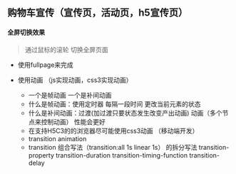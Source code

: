 ##  购物车宣传（宣传页，活动页，h5宣传页）

#### 全屏切换效果
> 通过鼠标的滚轮 切换全屏页面

- 使用fullpage来完成

- 使用动画 （js实现动画，css3实现动画）
    + 一个是帧动画  一个是补间动画
    + 什么是帧动画：使用定时器 每隔一段时间 更改当前元素的状态
    + 什么是补间动画：过渡(加过渡只要状态发生改变产出动画) 动画（多个节点来控制动画） 性能会更好
    + 在支持H5C3的的浏览器尽可能使用css3动画 （移动端开发）
    + transition  animation
    + transition  组合写法（transition:all 1s linear 1s）
      的拆分写法 transition-property  transition-duration transition-timing-function transition-delay
